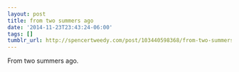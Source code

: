 ```yaml
---
layout: post
title: from two summers ago
date: '2014-11-23T23:43:24-06:00'
tags: []
tumblr_url: http://spencertweedy.com/post/103440598368/from-two-summers-ago
---
```

From two summers ago.
